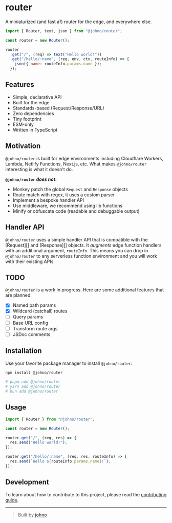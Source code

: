 # router

A miniaturized (and fast af) router for the edge, and everywhere else.

```js
import { Router, text, json } from "@johno/router";

const router = new Router();

router
  .get("/", (req) => text("Hello world!"))
  .get("/hello/:name", (req, env, ctx, routeInfo) => {
    json({ name: routeInfo.params.name });
  });
```

## Features

- Simple, declarative API
- Built for the edge
- Standards-based (Request/Response/URL)
- Zero dependencies
- Tiny footprint
- ESM-only
- Written in TypeScript

## Motivation

`@johno/router` is built for edge environments including Cloudflare Workers, Lambda, Netlify Functions, Next.js, etc.
What makes `@johno/router` interesting is what it doesn't do.

**`@johno/router` _does not_:**

- Monkey patch the global `Request` and `Response` objects
- Route match with regex, it uses a custom parser
- Implement a bespoke handler API
- Use middleware, we recommend using lib functions
- Minify or obfuscate code (readable and debuggable output)

## Handler API

`@johno/router` uses a simple handler API that is compatible with the [Request][] and [Response][] objects. It _augments_
edge function handlers with an additional argument, `routeInfo`. This means you can drop in `@johno/router` to any serverless
function environment and you will work with their existing APIs.

## TODO

`@johno/router` is a work in progress. Here are some additional features that are planned:

- [x] Named path params
- [x] Wildcard (catchall) routes
- [ ] Query params
- [ ] Base URL config
- [ ] Transform route args
- [ ] JSDoc comments

## Installation

Use your favorite package manager to install `@johno/router`:

```sh
npm install @johno/router

# pnpm add @johno/router
# yarn add @johno/router
# bun add @johno/router
```

## Usage

```js
import { Router } from "@johno/router";

const router = new Router();

router.get("/", (req, res) => {
  res.send("Hello world!");
});

router.get("/hello/:name", (req, res, routeInfo) => {
  res.send(`Hello ${routeInfo.params.name}!`);
});
```

## Development

To learn about how to contribute to this project, please read the [contributing guide](.github/contributing.md).

---

> Built by [johno](https://johno.com)
